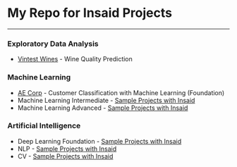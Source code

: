 # My Repo for Insaid Projects
---

### Exploratory Data Analysis 

- [Vintest Wines](https://github.com/Mihir-Ai-lab/Insaid/tree/main/EDA%20Projects/Vintest%20Wines "Vintest Wines") - Wine Quality Prediction

### Machine Learning

- [AE Corp](https://github.com/Mihir-Ai-lab/Insaid/blob/main/ML%20Projects/AE%20Corp/README.md "AE Corp") - Customer Classification with Machine Learning (Foundation) 
- Machine Learning Intermediate - [Sample Projects with Insaid](https://github.com/Mihir-Ai-lab/Insaid/tree/main "Sample Projects with Insaid")
- Machine Learning Advanced - [Sample Projects with Insaid](https://github.com/Mihir-Ai-lab/Insaid/tree/main "Sample Projects with Insaid")

### Artificial Intelligence

- Deep Learning Foundation - [Sample Projects with Insaid](https://github.com/Mihir-Ai-lab/Insaid/tree/main "Sample Projects with Insaid")
- NLP - [Sample Projects with Insaid](https://github.com/Mihir-Ai-lab/Insaid/tree/main "Sample Projects with Insaid")
- CV - [Sample Projects with Insaid](https://github.com/Mihir-Ai-lab/Insaid/tree/main "Sample Projects with Insaid")
